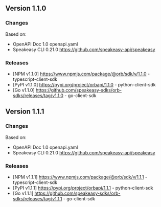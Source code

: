 

## Version 1.1.0
### Changes
Based on:
- OpenAPI Doc 1.0 openapi.yaml
- Speakeasy CLI 0.21.0 https://github.com/speakeasy-api/speakeasy
### Releases
- [NPM v1.1.0] https://www.npmjs.com/package/@orb/sdk/v/1.1.0 - typescript-client-sdk
- [PyPI v1.1.0] https://pypi.org/project/orbapi/1.1.0 - python-client-sdk
- [Go v1.1.0] https://github.com/speakeasy-sdks/orb-sdks/releases/tag/v1.1.0 - go-client-sdk

## Version 1.1.1
### Changes
Based on:
- OpenAPI Doc 1.0 openapi.yaml
- Speakeasy CLI 0.21.0 https://github.com/speakeasy-api/speakeasy
### Releases
- [NPM v1.1.1] https://www.npmjs.com/package/@orb/sdk/v/1.1.1 - typescript-client-sdk
- [PyPI v1.1.1] https://pypi.org/project/orbapi/1.1.1 - python-client-sdk
- [Go v1.1.1] https://github.com/speakeasy-sdks/orb-sdks/releases/tag/v1.1.1 - go-client-sdk